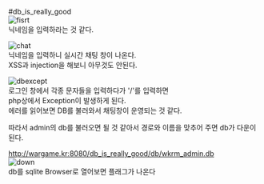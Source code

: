 #db_is_really_good  
![fisrt](http://sori.gq/writeup/wargame/db_is_really_good/first.PNG)  
닉네임을 입력하라는 것 같다.  


![chat](http://sori.gq/writeup/wargame/db_is_really_good/chat.PNG)  
닉네임을 입력하니 실시간 채팅 창이 나온다.  
XSS과 injection을 해보니 아무것도 안된다.  

![dbexcept](http://sori.gq/writeup/wargame/db_is_really_good/dbexcept.PNG)  
로그인 창에서 각종 문자들을 입력하다가 '/'를 입력하면  
php상에서 Exception이 발생하게 된다.  
에러를 읽어보면 DB를 불러와서 채팅창이 운영되는 것 같다.  

따라서 admin의 db를 불러오면 될 것 같아서 경로와 이름을 맞추어 주면 db가 다운이 된다.  

http://wargame.kr:8080/db_is_really_good/db/wkrm_admin.db  
![down](http://sori.gq/writeup/wargame/db_is_really_good/down.PNG)  
db를 sqlite Browser로 열어보면 플래그가 나온다  
